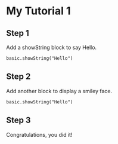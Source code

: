 # My Tutorial 1

## Step 1

Add a showString block to say Hello.

```blocks
basic.showString("Hello")
```

## Step 2

Add another block to display a smiley face.

```blocks
basic.showString("Hello")
```

## Step 3

Congratulations, you did it!

<script src="https://makecode.com/gh-pages-embed.js"></script><script>makeCodeRender("{{ site.makecode.home_url }}", "{{ site.github.owner_name }}/{{ site.github.repository_name }}");</script>
